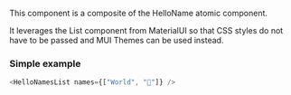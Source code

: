 This component is a composite of the HelloName atomic component.

It leverages the List component from MaterialUI so that CSS styles do not have to be passed and MUI Themes can be used instead.

### Simple example

```js
<HelloNamesList names={["World", "🍕"]} />
```